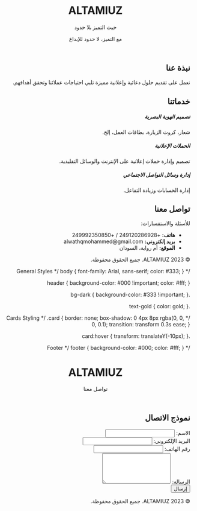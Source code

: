 <!DOCTYPE html>
<html lang="ar" dir="rtl">
<head>
    <meta charset="UTF-8">
    <meta name="viewport" content="width=device-width, initial-scale=1.0">
    <title>ALTAMIUZ - حيث التميز بلا حدود</title>
    <link rel="stylesheet" href="css/bootstrap.min.css">
    <link rel="stylesheet" href="css/style.css">
</head>
<body>

<!-- Header Section -->
<header class="text-center py-5 bg-dark text-white">
    <h1 class="display-4">ALTAMIUZ</h1>
    <p class="lead">حيث التميز بلا حدود</p>
    <p class="mt-3">مع التميز، لا حدود للإبداع</p>
</header>

<!-- About Us Section -->
<section class="py-5 bg-light">
    <div class="container">
        <h2 class="text-center mb-4">نبذة عنا</h2>
        <p class="text-center">نعمل على تقديم حلول دعائية وإعلانية مميزة تلبي احتياجات عملائنا وتحقق أهدافهم.</p>
    </div>
</section>

<!-- Services Section -->
<section class="py-5">
    <div class="container">
        <h2 class="text-center mb-4">خدماتنا</h2>
        <div class="row">
            <div class="col-md-4">
                <div class="card">
                    <div class="card-body">
                        <h5 class="card-title">تصميم الهوية البصرية</h5>
                        <p class="card-text">شعار، كروت الزيارة، بطاقات العمل، إلخ.</p>
                    </div>
                </div>
            </div>
            <div class="col-md-4">
                <div class="card">
                    <div class="card-body">
                        <h5 class="card-title">الحملات الإعلانية</h5>
                        <p class="card-text">تصميم وإدارة حملات إعلانية على الإنترنت والوسائل التقليدية.</p>
                    </div>
                </div>
            </div>
            <div class="col-md-4">
                <div class="card">
                    <div class="card-body">
                        <h5 class="card-title">إدارة وسائل التواصل الاجتماعي</h5>
                        <p class="card-text">إدارة الحسابات وزيادة التفاعل.</p>
                    </div>
                </div>
            </div>
        </div>
    </div>
</section>

<!-- Contact Section -->
<section class="py-5 bg-dark text-white">
    <div class="container">
        <h2 class="text-center mb-4">تواصل معنا</h2>
        <p class="text-center">للأسئلة والاستفسارات:</p>
        <ul class="list-unstyled text-center">
            <li><strong>هاتف:</strong> +249120286928 / +249992350850</li>
            <li><strong>بريد إلكتروني:</strong> alwathqmohammed@gmail.com</li>
            <li><strong>الموقع:</strong> أم روابة، السودان</li>
        </ul>
    </div>
</section>

<!-- Footer -->
<footer class="bg-black text-white text-center py-3">
    <p>&copy; 2023 ALTAMIUZ. جميع الحقوق محفوظة.</p>
</footer>

<script src="js/script.js"></script>
</body>
</html>/* General Styles */
body {
    font-family: Arial, sans-serif;
    color: #333;
}

header {
    background-color: #000 !important;
    color: #fff;
}

.bg-dark {
    background-color: #333 !important;
}

.text-gold {
    color: gold;
}

/* Cards Styling */
.card {
    border: none;
    box-shadow: 0 4px 8px rgba(0, 0, 0, 0.1);
    transition: transform 0.3s ease;
}

.card:hover {
    transform: translateY(-10px);
}

/* Footer */
footer {
    background-color: #000;
    color: #fff;
}<!DOCTYPE html>
<html lang="ar" dir="rtl">
<head>
    <meta charset="UTF-8">
    <meta name="viewport" content="width=device-width, initial-scale=1.0">
    <title>ALTAMIUZ - تواصل معنا</title>
    <link rel="stylesheet" href="css/bootstrap.min.css">
    <link rel="stylesheet" href="css/style.css">
</head>
<body>

<!-- Header -->
<header class="text-center py-5 bg-dark text-white">
    <h1 class="display-4">ALTAMIUZ</h1>
    <p class="lead">تواصل معنا</p>
</header>

<!-- Contact Form -->
<section class="py-5">
    <div class="container">
        <h2 class="text-center mb-4">نموذج الاتصال</h2>
        <form action="submit_form.php" method="POST">
            <div class="mb-3">
                <label for="name" class="form-label">الاسم:</label>
                <input type="text" class="form-control" id="name" name="name" required>
            </div>
            <div class="mb-3">
                <label for="email" class="form-label">البريد الإلكتروني:</label>
                <input type="email" class="form-control" id="email" name="email" required>
            </div>
            <div class="mb-3">
                <label for="phone" class="form-label">رقم الهاتف:</label>
                <input type="tel" class="form-control" id="phone" name="phone">
            </div>
            <div class="mb-3">
                <label for="message" class="form-label">الرسالة:</label>
                <textarea class="form-control" id="message" name="message" rows="5" required></textarea>
            </div>
            <button type="submit" class="btn btn-primary">إرسال</button>
        </form>
    </div>
</section>

<!-- Footer -->
<footer class="bg-black text-white text-center py-3">
    <p>&copy; 2023 ALTAMIUZ. جميع الحقوق محفوظة.</p>
</footer>

</body>
</html>
